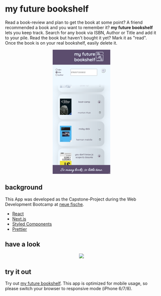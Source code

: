 
# my future bookshelf

Read a book-review and plan to get the book at some point? A friend recommended a book and you want to remember it? **my future bookshelf** lets you keep track. Search for any book via ISBN, Author or Title and add it to your pile. Read the book but haven't bought it yet? Mark it as "read". Once the book is on your real bookshelf, easily delete it. 

<div align="center">
  <img src="./public/doro_vernier_screenshot_mfb.png"
     height="410px"/>
</div>

## background
This App was developed as the Capstone-Project during the Web Development Bootcamp at [neue fische](https://www.neuefische.de). 

* [React](https://reactjs.org/)
* [Next.js](https://nextjs.org/)
* [Styled Components](https://styled-components.com/)
* [Prettier](https://prettier.io/)
## have a look

<div align="center">
  <img src="./public/doro_vernier_my_future_bookshelf.gif"
     height="410px"/>
</div>

## try it out
Try out [my future bookshelf](https://my-future-bookshelf.vercel.app/). 
This app is optimized for mobile usage, so please switch your browser to responsive mode (iPhone 6/7/8).
